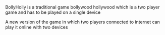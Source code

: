 BollyHolly is a traditional game bollywood hollywood which is a two player game and has to be played on a single device 

A new version of the game in which two players connected to internet can play it online with two devices
